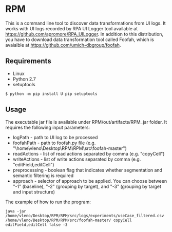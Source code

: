 # RPM

This is a command line tool to discover data transformations from UI logs. It works with UI logs recorded by RPA UI Logger tool available at https://github.com/apromore/RPA_UILogger. In addition to this distribution, you have to download data transformation tool called Foofah, which is avaialble at https://github.com/umich-dbgroup/foofah. 

## Requirements

* Linux
* Python 2.7
* setuptools
```
$ python -m pip install U pip setuptools
```

## Usage

The executable jar file is available under RPM/out/artifacts/RPM_jar folder. It requires the following input parameters:

* logPath - path to UI log to be processed
* foofahPath - path to foofah.py file (e.g. "\home\vleno\Desktop\RPM\RPM\src\foofah-master\")
* readActions - list of read actions separated by comma (e.g. "copyCell")
* writeActions - list of write actions separated by comma (e.g. "editField,editCell")
* preprocessing - boolean flag that indicates whether segmentation and semantic filtering is required
* approach - selector of approach to be applied. You can choose between "-1" (baseline), "-2" (grouping by target), and "-3" (grouping by target and input structure)

The example of how to run the program:

```
java -jar /home/vleno/Desktop/RPM/RPM/src/logs/experiments/useCase_filtered.csv /home/vleno/Desktop/RPM/RPM/src/foofah-master/ copyCell editField,editCell false -3
```
